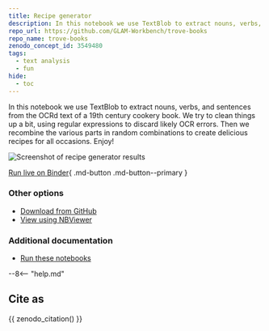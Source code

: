 ```yaml
---
title: Recipe generator
description: In this notebook we use TextBlob to extract nouns, verbs, and sentences from the OCRd text of a 19th century cookery book. Then we recombine the various parts in random combinations to create delicious recipes for all occasions.
repo_url: https://github.com/GLAM-Workbench/trove-books
repo_name: trove-books
zenodo_concept_id: 3549480
tags:
  - text analysis
  - fun
hide:
  - toc
---
```


In this notebook we use TextBlob to extract nouns, verbs, and sentences from the OCRd text of a 19th century cookery book. We try to clean things up a bit, using regular expressions to discard likely OCR errors. Then we recombine the various parts in random combinations to create delicious recipes for all occasions. Enjoy!

![Screenshot of recipe generator results](../images/recipe-generator.png)

[Run live on Binder](https://mybinder.org/v2/gh/GLAM-Workbench/trove-books/master?urlpath=lab%2Ftree%2Frecipe-generator.ipynb){ .md-button .md-button--primary }

### Other options

* [Download from GitHub](https://github.com/GLAM-Workbench/trove-books/blob/master/recipe-generator.ipynb)
* [View using NBViewer](https://nbviewer.jupyter.org/github/GLAM-Workbench/trove-books/blob/master/recipe-generator.ipynb)


### Additional documentation

* [Run these notebooks](../#run-these-notebooks)

--8<-- "help.md"

## Cite as

{{ zenodo_citation() }}